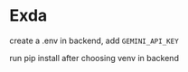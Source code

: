 # Exda

create a .env in backend, add `GEMINI_API_KEY`

run pip install after choosing venv in backend
